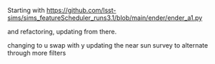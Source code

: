 Starting with https://github.com/lsst-sims/sims_featureScheduler_runs3.1/blob/main/ender/ender_a1.py

and refactoring, updating from there.

changing to u swap with y
updating the near sun survey to alternate through more filters

